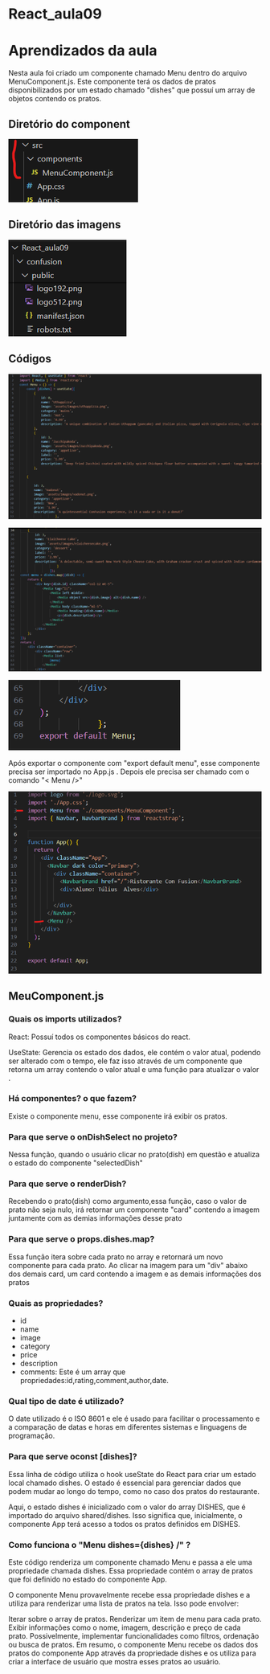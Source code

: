 # React_aula09
<h1>Aprendizados da aula </h1>

<p>Nesta aula foi criado um componente chamado Menu dentro do arquivo MenuComponent.js. Este componente terá os dados de pratos
disponibilizados por um estado chamado "dishes" que possuí um array de objetos contendo os pratos.</p>

<h2>Diretório do component</h2>

![alt text](02.png)

<h2>Diretório das imagens</h2>

![alt text](02A.png)

<h2>Códigos </h2>

![alt text](01.png)

![alt text](01A.png)

![alt text](01B.png)

<p>Após exportar o componente com "export default menu", esse componente precisa ser importado no App.js . Depois ele precisa ser chamado com o comando "< Menu />"</p>

![alt text](02B.png)


<h2>MeuComponent.js</h2>
<h3>Quais os imports utilizados?</h3>
<p>React: Possuí todos os componentes básicos do react.</p>
<p>UseState: Gerencia os estado dos dados, ele contém o valor atual, podendo ser alterado com o tempo, ele faz isso através de um componente que retorna um array contendo o valor atual e uma função para atualizar o valor .</p>
<h3>Há componentes? o que fazem?</h3>
<p>Existe o componente menu, esse componente irá exibir os pratos.</p>
<h3>Para que serve o onDishSelect no projeto?</h3>
<p>Nessa função, quando o usuário clicar no prato(dish) em questão e atualiza o estado do componente "selectedDish"</p>
<h3>Para que serve o renderDish?</h3>
<p>Recebendo o prato(dish) como argumento,essa função, caso o valor de prato
não seja nulo, irá retornar um componente "card" contendo a imagem juntamente com as demias informações desse prato</p>
<h3>Para que serve o props.dishes.map?</h3>
<p>Essa função itera sobre cada prato no array e retornará um novo componente para cada prato. Ao clicar na imagem para um "div" abaixo dos demais card, um card contendo a imagem e as demais informações dos pratos</p>
<h3>Quais as propriedades?</h3>
<ul>
<li>id</li>
<li>name</li>
<li>image</li>
<li>category</li>
<li>price</li>
<li>description</li>
<li>comments: Este é um array que propriedades:id,rating,comment,author,date.</li>
</ul>
<h3>Qual tipo de date é utilizado?</h3>
<p>O date utilizado é o ISO 8601 e ele é usado para facilitar o processamento e a comparação de datas e horas em diferentes sistemas e linguagens de programação.</p>
<h3>Para que serve oconst [dishes]?</h3>
<p>Essa linha de código utiliza o hook useState do React para criar um estado local chamado dishes. O estado é essencial para gerenciar dados que podem mudar ao longo do tempo, como no caso dos pratos do restaurante.

Aqui, o estado dishes é inicializado com o valor do array DISHES, que é importado do arquivo shared/dishes. Isso significa que, inicialmente, o componente App terá acesso a todos os pratos definidos em DISHES.</p>

<h3>Como funciona o "Menu dishes={dishes} /" ?</h3>
<p>Este código renderiza um componente chamado Menu e passa a ele uma propriedade chamada dishes. Essa propriedade contém o array de pratos que foi definido no estado do componente App.

O componente Menu provavelmente recebe essa propriedade dishes e a utiliza para renderizar uma lista de pratos na tela. Isso pode envolver:

Iterar sobre o array de pratos.
Renderizar um item de menu para cada prato.
Exibir informações como o nome, imagem, descrição e preço de cada prato.
Possivelmente, implementar funcionalidades como filtros, ordenação ou busca de pratos.
Em resumo, o componente Menu recebe os dados dos pratos do componente App através da propriedade dishes e os utiliza para criar a interface de usuário que mostra esses pratos ao usuário.</p>